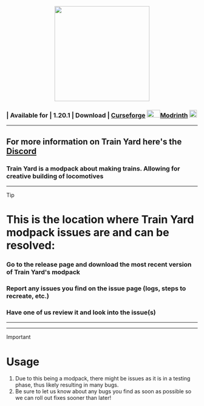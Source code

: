 <p align="center">
  <img width="250" height="250" src="https://cdn.discordapp.com/attachments/1034322566254432376/1397412846958153798/TrainYard2.08.png?ex=6881a1a1&is=68805021&hm=c789f635e1591fc62c3047b0b23ef9d6acce97c185fc6e3f14a2afd21a03095f&">
</p>

### | Available for | 1.20.1 | Download | [Curseforge](https://www.curseforge.com/minecraft/modpacks/train-yard-server) <img width="35" height="20" src="https://cdn.discordapp.com/attachments/1034322566254432376/1397413935686094900/256x256.png?ex=6881a2a4&is=68805124&hm=f23a9dfcc5a824d74837018e10acd96f71ad9b11372f37f4edb91395852cdc38&">[Modrinth](https://modrinth.com/modpack/train-yard)  <img width="20" height="20" src="https://cdn.discordapp.com/attachments/1130537406790119565/1244487237773561958/logo.png?ex=66554a8e&is=6653f90e&hm=0c5009afea6fc09c41c17cf45cce5c38dc83de262594e701d35d800b77f85718&">
-------------------------------------------------------------------------
## For more information on Train Yard here's the [Discord](https://discord.gg/ueCwGSRqh9)


### Train Yard is a modpack about making trains. Allowing for creative building of locomotives

----------------------------------------------------------------------------------
> [!TIP]
> # This is the location where Train Yard modpack issues are and can be resolved:
> ### Go to the release page and download the most recent version of Train Yard's modpack
> ### Report any issues you find on the issue page (logs, steps to recreate, etc.)
> ### Have one of us review it and look into the issue(s)
----------------------------------------------------------------------------------



-------------------------------------------------------------------------
> [!IMPORTANT]
> # Usage
> 1. Due to this being a modpack, there might be issues as it is in a testing phase, thus likely resulting in many bugs.
> 2. Be sure to let us know about any bugs you find as soon as possible so we can roll out fixes sooner than later!
